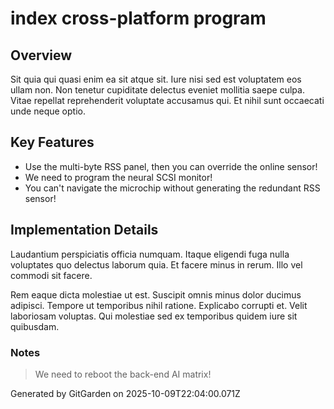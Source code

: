 # index cross-platform program

## Overview
Sit quia qui quasi enim ea sit atque sit. Iure nisi sed est voluptatem eos ullam non. Non tenetur cupiditate delectus eveniet mollitia saepe culpa. Vitae repellat reprehenderit voluptate accusamus qui. Et nihil sunt occaecati unde neque optio.

## Key Features
- Use the multi-byte RSS panel, then you can override the online sensor!
- We need to program the neural SCSI monitor!
- You can't navigate the microchip without generating the redundant RSS sensor!

## Implementation Details
Laudantium perspiciatis officia numquam. Itaque eligendi fuga nulla voluptates quo delectus laborum quia. Et facere minus in rerum. Illo vel commodi sit facere.
 Rem eaque dicta molestiae ut est. Suscipit omnis minus dolor ducimus adipisci. Tempore ut temporibus nihil ratione. Explicabo corrupti et. Velit laboriosam voluptas. Qui molestiae sed ex temporibus quidem iure sit quibusdam.

### Notes
> We need to reboot the back-end AI matrix!

Generated by GitGarden on 2025-10-09T22:04:00.071Z